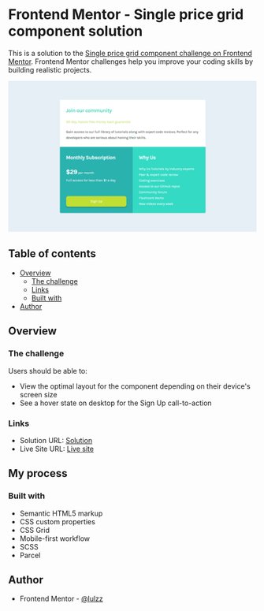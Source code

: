 # Frontend Mentor - Single price grid component solution

This is a solution to the [Single price grid component challenge on Frontend Mentor](https://www.frontendmentor.io/challenges/single-price-grid-component-5ce41129d0ff452fec5abbbc). Frontend Mentor challenges help you improve your coding skills by building realistic projects.

![](./src/images/screenshot-finish.png)

## Table of contents

- [Overview](#overview)
  - [The challenge](#the-challenge)
  - [Links](#links)
  - [Built with](#built-with)
- [Author](#author)

## Overview

### The challenge

Users should be able to:

- View the optimal layout for the component depending on their device's screen size
- See a hover state on desktop for the Sign Up call-to-action

### Links

- Solution URL: [Solution](https://github.com/lulzz/frontendmentor-price-grid-component)
- Live Site URL: [Live site](https://lulzz.github.io/frontendmentor-price-grid-component/)

## My process

### Built with

- Semantic HTML5 markup
- CSS custom properties
- CSS Grid
- Mobile-first workflow
- SCSS
- Parcel

## Author

- Frontend Mentor - [@lulzz](https://www.frontendmentor.io/profile/lulzz)

